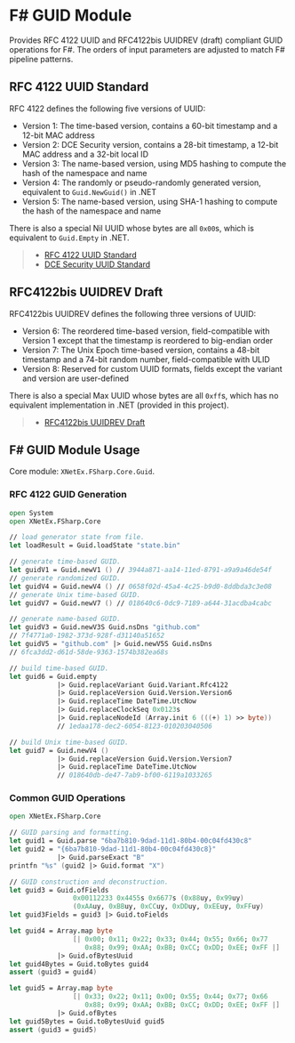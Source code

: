 ﻿# F# GUID Module

Provides RFC 4122 UUID and RFC4122bis UUIDREV (draft) compliant GUID operations for F#.
The orders of input parameters are adjusted to match F# pipeline patterns.

## RFC 4122 UUID Standard

RFC 4122 defines the following five versions of UUID:

* Version 1: The time-based version, contains a 60-bit timestamp and a 12-bit MAC address
* Version 2: DCE Security version, contains a 28-bit timestamp, a 12-bit MAC address and a 32-bit local ID
* Version 3: The name-based version, using MD5 hashing to compute the hash of the namespace and name
* Version 4: The randomly or pseudo-randomly generated version, equivalent to `Guid.NewGuid()` in .NET
* Version 5: The name-based version, using SHA-1 hashing to compute the hash of the namespace and name

There is also a special Nil UUID whose bytes are all `0x00`s, which is equivalent to `Guid.Empty` in .NET.

> * [RFC 4122 UUID Standard](https://www.rfc-editor.org/rfc/rfc4122)
> * [DCE Security UUID Standard](https://pubs.opengroup.org/onlinepubs/9696989899/chap5.htm)

## RFC4122bis UUIDREV Draft

RFC4122bis UUIDREV defines the following three versions of UUID:

* Version 6: The reordered time-based version, field-compatible with Version 1 except that the timestamp is reordered to big-endian order
* Version 7: The Unix Epoch time-based version, contains a 48-bit timestamp and a 74-bit random number, field-compatible with ULID
* Version 8: Reserved for custom UUID formats, fields except the variant and version are user-defined

There is also a special Max UUID whose bytes are all `0xff`s, which has no equivalent implementation in .NET (provided in this project).

> * [RFC4122bis UUIDREV Draft](https://datatracker.ietf.org/doc/html/draft-ietf-uuidrev-rfc4122bis)

## F# GUID Module Usage

Core module: `XNetEx.FSharp.Core.Guid`.

### RFC 4122 GUID Generation

``` FSharp
open System
open XNetEx.FSharp.Core

// load generator state from file.
let loadResult = Guid.loadState "state.bin"

// generate time-based GUID.
let guidV1 = Guid.newV1 () // 3944a871-aa14-11ed-8791-a9a9a46de54f
// generate randomized GUID.
let guidV4 = Guid.newV4 () // 0658f02d-45a4-4c25-b9d0-8ddbda3c3e08
// generate Unix time-based GUID.
let guidV7 = Guid.newV7 () // 018640c6-0dc9-7189-a644-31acdba4cabc

// generate name-based GUID.
let guidV3 = Guid.newV3S Guid.nsDns "github.com"
// 7f4771a0-1982-373d-928f-d31140a51652
let guidV5 = "github.com" |> Guid.newV5S Guid.nsDns
// 6fca3dd2-d61d-58de-9363-1574b382ea68s

// build time-based GUID.
let guid6 = Guid.empty
            |> Guid.replaceVariant Guid.Variant.Rfc4122
            |> Guid.replaceVersion Guid.Version.Version6
            |> Guid.replaceTime DateTime.UtcNow
            |> Guid.replaceClockSeq 0x0123s
            |> Guid.replaceNodeId (Array.init 6 (((+) 1) >> byte))
            // 1edaa178-dec2-6054-8123-010203040506

// build Unix time-based GUID.
let guid7 = Guid.newV4 ()
            |> Guid.replaceVersion Guid.Version.Version7
            |> Guid.replaceTime DateTime.UtcNow
            // 018640db-de47-7ab9-bf00-6119a1033265
```

### Common GUID Operations

``` FSharp
open XNetEx.FSharp.Core

// GUID parsing and formatting.
let guid1 = Guid.parse "6ba7b810-9dad-11d1-80b4-00c04fd430c8"
let guid2 = "{6ba7b810-9dad-11d1-80b4-00c04fd430c8}"
            |> Guid.parseExact "B"
printfn "%s" (guid2 |> Guid.format "X")

// GUID construction and deconstruction.
let guid3 = Guid.ofFields
                0x00112233 0x4455s 0x6677s (0x88uy, 0x99uy)
                (0xAAuy, 0xBBuy, 0xCCuy, 0xDDuy, 0xEEuy, 0xFFuy)
let guid3Fields = guid3 |> Guid.toFields

let guid4 = Array.map byte
                [| 0x00; 0x11; 0x22; 0x33; 0x44; 0x55; 0x66; 0x77
                   0x88; 0x99; 0xAA; 0xBB; 0xCC; 0xDD; 0xEE; 0xFF |]
            |> Guid.ofBytesUuid
let guid4Bytes = Guid.toBytes guid4
assert (guid3 = guid4)

let guid5 = Array.map byte
                [| 0x33; 0x22; 0x11; 0x00; 0x55; 0x44; 0x77; 0x66
                   0x88; 0x99; 0xAA; 0xBB; 0xCC; 0xDD; 0xEE; 0xFF |]
            |> Guid.ofBytes
let guid5Bytes = Guid.toBytesUuid guid5
assert (guid3 = guid5)
```

